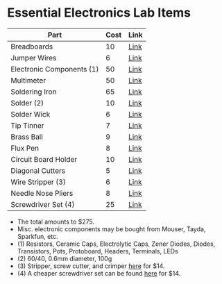 # Essential Electronics Lab Items

| Part                      | Cost | Link                                                                                                                                                                                                                                                                                                                                                                                                                        |
| ------------------------- | ---- | --------------------------------------------------------------------------------------------------------------------------------------------------------------------------------------------------------------------------------------------------------------------------------------------------------------------------------------------------------------------------------------------------------------------------- |
| Breadboards               | 10   | [Link](https://www.amazon.com/EL-CP-003-Breadboard-Solderless-Distribution-Connecting/dp/B01EV6LJ7G/ref=sr_1_4?ie=UTF8&qid=1540945611&sr=8-4&keywords=breadboard)                                                                                                                                                                                                                                                           |
| Jumper Wires              | 6    | [Link](https://www.amazon.com/HiLetgo-Breadboard-Prototype-Assortment-Raspberry/dp/B077X7MKHN/ref=sr_1_4?ie=UTF8&qid=1540945597&sr=8-4&keywords=jumper+wires)                                                                                                                                                                                                                                                               |
| Electronic Components (1) | 50   | [Link](https://www.amazon.com/Electronic-Assortment-Capacitors-Transistors-Potentiometers/dp/B06XGH7T9L?SubscriptionId=AKIAJQUMBT74S4ZKCBTA&tag=makeradvisor-20&linkCode=xm2&camp=2025&creative=165953&creativeASIN=B06XGH7T9L)                                                                                                                                                                                             |
| Multimeter                | 50   | [Link](https://www.amazon.com/Mastech-MS8229-Auto-Range-Multi-Functional-Multimeter/dp/B000JKMTDM/ref=sr_1_3?ie=UTF8&qid=1540760642&sr=8-3&keywords=mastech+multimeter)                                                                                                                                                                                                                                                     |
| Soldering Iron            | 65   | [Link](https://www.amazon.com/UY-CHAN-Programmable-Pocket-size-Acceleration/dp/B01MDTO6X7/ref=sr_1_3?ie=UTF8&qid=1540760679&sr=8-3&keywords=ts100)                                                                                                                                                                                                                                                                          |
| Solder (2)                | 10   | [Link](https://www.amazon.com/WYCTIN-Solder-Electrical-Soldering-0-11lbs/dp/B071WQ9X5K/ref=sr_1_4?s=hi&ie=UTF8&qid=1540761045&sr=1-4&keywords=solder&th=1)                                                                                                                                                                                                                                                                  |
| Solder Wick               | 6    | [Link](https://www.amazon.com/dp/B008O9W2FA/ref=psdc_8107036011_t3_B0195UVWJ8)                                                                                                                                                                                                                                                                                                                                              |
| Tip Tinner                | 7    | [Link](https://www.amazon.com/Thermaltronics-FBA_TMT-TC-2-Lead-Tinner-Container/dp/B00NS4J6BY/ref=pd_sim_469_2?_encoding=UTF8&pd_rd_i=B00NS4J6BY&pd_rd_r=e6883952-dca2-11e8-8073-9598c706805b&pd_rd_w=Zf9BW&pd_rd_wg=pLkja&pf_rd_i=desktop-dp-sims&pf_rd_m=ATVPDKIKX0DER&pf_rd_p=18bb0b78-4200-49b9-ac91-f141d61a1780&pf_rd_r=V2AEY6SP138NB5KHSPBT&pf_rd_s=desktop-dp-sims&pf_rd_t=40701&psc=1&refRID=V2AEY6SP138NB5KHSPBT) |
| Brass Ball                | 9    | [Link](https://www.amazon.com/Aoyue-Soldering-Cleaner-sponge-needed/dp/B005C789EU/ref=pd_sbs_328_7?_encoding=UTF8&pd_rd_i=B005C789EU&pd_rd_r=60eee9bf-dca3-11e8-8a6b-c70bc1b829e5&pd_rd_w=H7BRp&pd_rd_wg=AFY0D&pf_rd_i=desktop-dp-sims&pf_rd_m=ATVPDKIKX0DER&pf_rd_p=763ccc93-bfa2-47be-85ae-0cdd7e00b3da&pf_rd_r=5X05XK927R6WE6WBAYXT&pf_rd_s=desktop-dp-sims&pf_rd_t=40701&psc=1&refRID=5X05XK927R6WE6WBAYXT)             |
| Flux Pen                  | 8    | [Link](https://www.amazon.com/SRA-Soldering-Products-PEN_RMA-99-20/dp/B008OC3VMU/ref=sr_1_4?s=hi&ie=UTF8&qid=1540945268&sr=1-4&keywords=flux+pen)                                                                                                                                                                                                                                                                           |
| Circuit Board Holder      | 10   | [Link](https://www.amazon.com/Aven-17010-Adjustable-Circuit-Holder/dp/B00Q2TTQEE/ref=pd_sim_328_5?_encoding=UTF8&pd_rd_i=B00Q2TTQEE&pd_rd_r=ee8f592d-daf3-11e8-af33-013c6f83c3a6&pd_rd_w=6iyoF&pd_rd_wg=LBb9K&pf_rd_i=desktop-dp-sims&pf_rd_m=ATVPDKIKX0DER&pf_rd_p=18bb0b78-4200-49b9-ac91-f141d61a1780&pf_rd_r=2VKJKNRPTJ76Z17JHVXY&pf_rd_s=desktop-dp-sims&pf_rd_t=40701&psc=1&refRID=2VKJKNRPTJ76Z17JHVXY)              |
| Diagonal Cutters          | 5    | [Link](https://www.amazon.com/Hakko-CHP-170-Micro-Cutter/dp/B00FZPDG1K/ref=pd_sim_469_3?_encoding=UTF8&pd_rd_i=B00FZPDG1K&pd_rd_r=1d9ec580-dca1-11e8-a3d1-552a6c0f9979&pd_rd_w=OL4YB&pd_rd_wg=aemsC&pf_rd_i=desktop-dp-sims&pf_rd_m=ATVPDKIKX0DER&pf_rd_p=18bb0b78-4200-49b9-ac91-f141d61a1780&pf_rd_r=TK5Y5019JDF474XBR7W4&pf_rd_s=desktop-dp-sims&pf_rd_t=40701&psc=1&refRID=TK5Y5019JDF474XBR7W4)                        |
| Wire Stripper (3)         | 6    | [Link](https://www.amazon.com/Tools-VISE-GRIP-Stripper-Cutter-2078305/dp/B000JNLUQ6/ref=sr_1_57?s=power-hand-tools&ie=UTF8&qid=1540944512&sr=1-57&keywords=wire+stripper)                                                                                                                                                                                                                                                   |
| Needle Nose Pliers        | 8    | [Link](https://www.amazon.com/d/Needle-Nose-Pliers/Stanley-84-096-5-Inch-Needle-Plier/B0001IW50Y/ref=sr_1_4?s=power-hand-tools&ie=UTF8&qid=1540944552&sr=1-4&keywords=needle+nose+pliers)                                                                                                                                                                                                                                   |
| Screwdriver Set (4)       | 25   | [Link](https://www.amazon.com/Xiaomi-Precision-Screwdriver-Magnetic-Electronics/dp/B07FZ5DSWC/ref=sr_1_29?s=hi&ie=UTF8&qid=1540944577&sr=1-29&keywords=screwdriver+set+mini)                                                                                                                                                                                                                                                |

- The total amounts to $275.
- Misc. electronic components may be bought from Mouser, Tayda, Sparkfun, etc.
- (1) Resistors, Ceramic Caps, Electrolytic Caps, Zener Diodes, Diodes, Transistors, Pots, Protoboard, Headers, Terminals, LEDs
- (2) 60/40, 0.6mm diameter, 100g
- (3) Stripper, screw cutter, and crimper [here](https://www.amazon.com/VISE-GRIP-Multi-Tool-Stripper-Crimper-2078309/dp/B000JNNWQ2/ref=sr_1_3?s=power-hand-tools&ie=UTF8&qid=1540944463&sr=1-3&keywords=wire%2Bstripper&th=1) for $14.
- (4) A cheaper screwdriver set can be found [here](https://www.amazon.com/Vastar-Magnetic-Precision-Screwdriver-Smartphone/dp/B015F734P0/ref=sr_1_4?s=hi&ie=UTF8&qid=1540944577&sr=1-4&keywords=screwdriver+set+mini) for $14.
